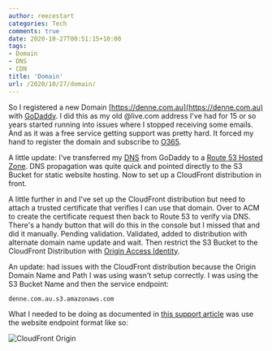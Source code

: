 ```yaml
---
author: reecestart
categories: Tech
comments: true
date: 2020-10-27T00:51:15+10:00
tags:
- Domain
- DNS
- CDN
title: 'Domain'
url: /2020/10/27/domain/
---
```


So I registered a new Domain [https://denne.com.au](https://denne.com.au) with [GoDaddy](https://au.godaddy.com/). I did this as my old @live.com address I've had for 15 or so years started running into issues where I stopped receiving some emails. And as it was a free service getting support was pretty hard. It forced my hand to register the domain and subscribe to [O365](https://www.office.com/?auth=2).

A little update: I've transferred my [DNS](https://www.cloudflare.com/learning/dns/what-is-dns/) from GoDaddy to a [Route 53 Hosted Zone](https://docs.aws.amazon.com/Route53/latest/DeveloperGuide/hosted-zones-working-with.html). DNS propagation was quite quick and pointed directly to the S3 Bucket for static website hosting. Now to set up a CloudFront distribution in front.

A little further in and I've set up the CloudFront distribution but need to attach a trusted certificate that verifies I can use that domain. Over to ACM to create the certificate request then back to Route 53 to verify via DNS. There's a handy button that will do this in the console but I missed that and did it manually. Pending validation. Validated, added to distribution with alternate domain name update and wait. Then restrict the S3 Bucket to the CloudFront Distribution with [Origin Access Identity](https://aws.amazon.com/premiumsupport/knowledge-center/cloudfront-access-to-amazon-s3/).

An update: had issues with the CloudFront distribution because the Origin Domain Name and Path I was using wasn't setup correctly. I was using the S3 Bucket Name and then the service endpoint:

    denne.com.au.s3.amazonaws.com

What I needed to be doing as documented in [this support article](https://aws.amazon.com/premiumsupport/knowledge-center/s3-website-cloudfront-error-403/) was use the website endpoint format like so:

![CloudFront Origin](/public/img/cloudfrontOrigin.png)

